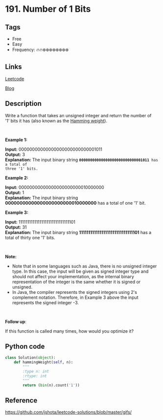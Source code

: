 # 191. Number of 1 Bits

## Tags

- Free
- Easy
- Frequency: :fire::fire::snowflake::snowflake::snowflake::snowflake::snowflake::snowflake::snowflake::snowflake:

## Links

[Leetcode](https://leetcode.com/problems/number-of-1-bits/description/)

[Blog](http://206.81.6.248:12306/leetcode/number-of-1-bits/description)

## Description

Write a function that takes an unsigned integer and return the number of '1' bits it has (also known as the <a href="http://en.wikipedia.org/wiki/Hamming_weight" target="_blank">Hamming weight</a>).

 

<strong>Example 1:</strong>

<strong>Input:</strong> 00000000000000000000000000001011  
<strong>Output:</strong> 3  
<strong>Explanation: </strong>The input binary string <code><strong>00000000000000000000000000001011</strong> has a total of three '1' bits.</code>

<strong>Example 2:</strong>

<strong>Input:</strong> 00000000000000000000000010000000  
<strong>Output:</strong> 1  
<strong>Explanation: </strong>The input binary string <strong>00000000000000000000000010000000</strong> has a total of one '1' bit.

<strong>Example 3:</strong>

<strong>Input:</strong> 11111111111111111111111111111101  
<strong>Output:</strong> 31  
<strong>Explanation: </strong>The input binary string <strong>11111111111111111111111111111101</strong> has a total of thirty one '1' bits.

 

<strong>Note:</strong>

- Note that in some languages such as Java, there is no unsigned integer type. In this case, the input will be given as signed integer type and should not affect your implementation, as the internal binary representation of the integer is the same whether it is signed or unsigned.
- In Java, the compiler represents the signed integers using 2's complement notation. Therefore, in Example 3 above the input represents the signed integer -3.

 

<b>Follow up</b>:

If this function is called many times, how would you optimize it?

## Python code

```python
class Solution(object):
    def hammingWeight(self, n):
        """
        :type n: int
        :rtype: int
        """
        return (bin(n).count('1'))
```

## Reference

https://github.com/jshota/leetcode-solutions/blob/master/gifs/

